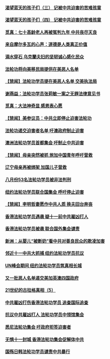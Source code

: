 #### [渴望蓝天的孩子们（三） 记被中共迫害的苦难孩童](../pages/prog424/a102655962.md?t=11281544)
#### [渴望蓝天的孩子们（四） 记被中共迫害的苦难孩童](../pages/prog424/a102656938.md?t=11281544)
#### [觅真：七十高龄老人再被冤判九年 中共丧尽天良](../pages/prog424/a102657031.md?t=11281544)
#### [来自摩尔多瓦的心声：道德是人类真正价值](../pages/prog424/a102659189.md?t=11281544)
#### [滴水穿石 乌克蘭夫妇的坚韧诚心感化民众](../pages/prog424/a102659217.md?t=11281544)
#### [法轮功将向美移民局提供在美恶人名单](../pages/prog424/a102661957.md?t=11281544)
#### [【禁闻】法轮功学员提在美恶人名单 交美执法局](../pages/prog424/a102662910.md?t=11281544)
#### [谢燕益：法轮功学员张莉敏一案之无罪法律意见书](../pages/prog424/a102664045.md?t=11281544)
#### [觅真：大法神奇显 感恩表心愿](../pages/prog424/a102664697.md?t=11281544)
#### [【禁闻】美参议员：中共立即停止迫害法轮功](../pages/prog424/a102665380.md?t=11281544)
#### [法轮功递交迫害者名单 吁澳政府制止迫害](../pages/prog424/a102667990.md?t=11281544)
#### [澳洲法轮功学员首都集会 吁制止中共迫害](../pages/prog424/a102668822.md?t=11281544)
#### [【禁闻】母亲突然被抓 旅加中国青年呼吁营救](../pages/prog424/a102669155.md?t=11281544)
#### [辽宁母亲再被绑架 加国儿子营救](../pages/prog424/a102669870.md?t=11281544)
#### [八月份53名法轮功学员被非法判刑](../pages/prog424/a102671559.md?t=11281544)
#### [纽约法轮功学员联合国集会 呼吁停止迫害](../pages/prog424/a102671942.md?t=11281544)
#### [【禁闻】李明哲妻愿作中共人质 换夫回台奔丧](../pages/prog424/a102672010.md?t=11281544)
#### [香港法轮功学员遇袭 疑十一前中共雇凶打人](../pages/prog424/a102671946.md?t=11281544)
#### [香港法轮功学员被袭 联合国外集会谴责](../pages/prog424/a102672841.md?t=11281544)
#### [新洲：从婴儿“被断奶”看中共对善良民众的欺凌加害](../pages/prog424/a102673165.md?t=11281544)
#### [邻近十一中共大抓捕 纽约法轮功学员抗议](../pages/prog424/a102674243.md?t=11281544)
#### [UN峰会期间 纽约法轮功学员筑真相长城](../pages/prog424/a102674710.md?t=11281544)
#### [又一批恶人名单递交美加英澳四国政府](../pages/prog424/a102675158.md?t=11281544)
#### [21世纪的古拉格真相（5）](../pages/prog424/a102675606.md?t=11281544)
#### [中共雇凶打伤香港法轮功学员 追查国际追查](../pages/prog424/a102675745.md?t=11281544)
#### [抗议中共雇凶打人 法轮功学员中领馆集会](../pages/prog424/a102676310.md?t=11281544)
#### [悉尼法轮功集会 吁政府拒签迫害者](../pages/prog424/a102677488.md?t=11281544)
#### [无惧十一封城 香港法轮功集会促解体中共](../pages/prog424/a102677536.md?t=11281544)
#### [国殇日韩法轮功学员谴责中共暴行](../pages/prog424/a102677646.md?t=11281544)

